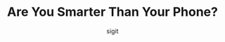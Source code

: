 ---
layout: post
current: post
cover:  assets/images/no-cover.gif
navigation: True
title: Are You Smarter Than Your Phone?
description: 
tags: [islam]
class: post-template
subclass: 'post tag-islam'
author: sigit
comments: true
---